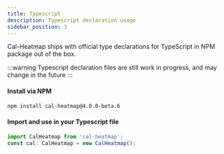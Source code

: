 ```yaml
---
title: Typescript
description: Typescript declaration usage
sidebar_position: 3
---
```


Cal-Heatmap ships with official type declarations for TypeScript in NPM package out of the box.

:::warning
Typescript declaration files are still work in progress, and may change in the future
:::

#### Install via NPM

```bash
npm install cal-heatmap@4.0.0-beta.6
```

#### Import and use in your Typescript file

```js
import CalHeatmap from 'cal-heatmap';
const cal: CalHeatmap = new CalHeatmap();
```
